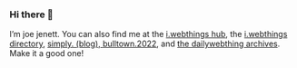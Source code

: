 ### Hi there 👋

I’m joe jenett. You can also find me at the <a rel="me" href="https://iwebthings.joejenett.com/">i.webthings hub</a>, the <a rel="me" href="https://directory.joejenett.com/">i.webthings directory</a>, <a rel="me" href="https://simply.joejenett.com/">simply. (blog), <a rel="me" href="https://bulltown.joejenett.com/">bulltown.2022</a>, and <a rel="me" href="https://dwt-archives.joejenett.com/">the dailywebthing archives</a>. Make it a good one!
